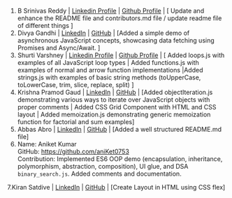 1. B Srinivas Reddy | [Linkedin Profile](https://www.linkedin.com/in/bsrinivasreddy) | [Github Profile](https://github.com/srinivasr) | [ Update and enhance the README file and contributors.md file / update readme file of different things ]
2. Divya Gandhi | [LinkedIn](https://www.linkedin.com/in/divya-gandhi-) | [GitHub](https://github.com/Digaa2710) | [Added a simple demo of asynchronous JavaScript concepts, showcasing data fetching using Promises and Async/Await. ]
3. Shurti Varshney | [Linkedin Profile](https://www.linkedin.com/in/shrutivarshney-tech) | [Github Profile](https://github.com/Shruti441) | [ Added loops.js with examples of all JavaScript loop types | Added functions.js with examples of normal and arrow function implementations |Added strings.js with examples of basic string methods (toUpperCase, toLowerCase, trim, slice, replace, split)
 ]
4. Krishna Pramod Gaud | [LinkedIn](https://www.linkedin.com/in/krishna-gaud-981522350) | [GitHub](https://github.com/krishnagaud6) | [Added objectIteration.js demonstrating various ways to iterate over JavaScript objects with proper comments | Added CSS Grid Component with HTML and CSS layout | Added memoization.js demonstrating generic memoization function for factorial and sum examples]
5. Abbas Abro | [LinkedIn](https://www.linkedin.com/in/abro-abbas/) | [GitHub](https://github.com/abbasabro) | [Added a well structured README.md file]
6. Name: Aniket Kumar  
  GitHub: https://github.com/aniKet0753  
  Contribution: Implemented ES6 OOP demo (encapsulation, inheritance, polymorphism, abstraction, composition), UI glue, and DSA `binary_search.js`. Added comments and documentation.  

7.Kiran Satdive | [LinkedIn](https://www.linkedin.com/in/kiran-satdive/) | [GitHub](https://github.com/kiransatdive) | [Create Layout in HTML using CSS flex]
